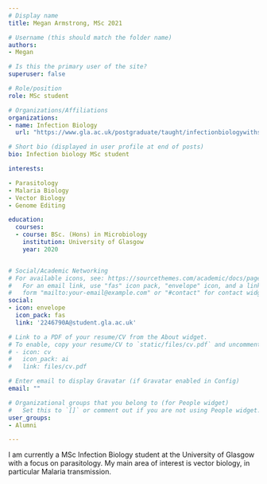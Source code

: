```yaml
---
# Display name
title: Megan Armstrong, MSc 2021

# Username (this should match the folder name)
authors:
- Megan

# Is this the primary user of the site?
superuser: false

# Role/position
role: MSc student

# Organizations/Affiliations
organizations:
- name: Infection Biology
  url: "https://www.gla.ac.uk/postgraduate/taught/infectionbiologywithspecialisms/"

# Short bio (displayed in user profile at end of posts)
bio: Infection biology MSc student

interests:

- Parasitology
- Malaria Biology
- Vector Biology
- Genome Editing

education:
  courses:
  - course: BSc. (Hons) in Microbiology
    institution: University of Glasgow
    year: 2020


# Social/Academic Networking
# For available icons, see: https://sourcethemes.com/academic/docs/page-builder/#icons
#   For an email link, use "fas" icon pack, "envelope" icon, and a link in the
#   form "mailto:your-email@example.com" or "#contact" for contact widget.
social:
- icon: envelope
  icon_pack: fas
  link: '2246790A@student.gla.ac.uk'

# Link to a PDF of your resume/CV from the About widget.
# To enable, copy your resume/CV to `static/files/cv.pdf` and uncomment the lines below.
# - icon: cv
#   icon_pack: ai
#   link: files/cv.pdf

# Enter email to display Gravatar (if Gravatar enabled in Config)
email: ""

# Organizational groups that you belong to (for People widget)
#   Set this to `[]` or comment out if you are not using People widget.
user_groups:
- Alumni

---
```


I am currently a MSc Infection Biology student at the University of Glasgow with a focus on parasitology. My main area of interest is vector biology, in particular Malaria transmission.
